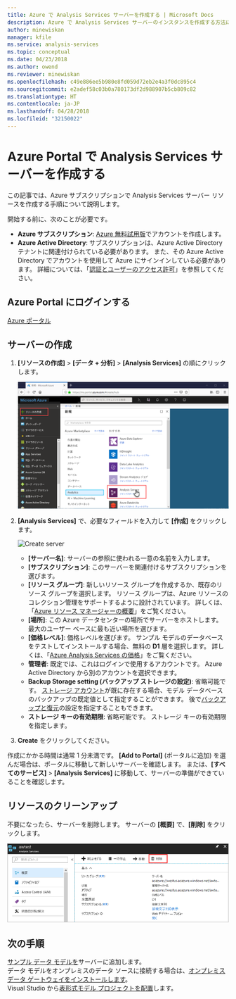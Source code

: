 ```yaml
---
title: Azure で Analysis Services サーバーを作成する | Microsoft Docs
description: Azure で Analysis Services サーバーのインスタンスを作成する方法について説明します。
author: minewiskan
manager: kfile
ms.service: analysis-services
ms.topic: conceptual
ms.date: 04/23/2018
ms.author: owend
ms.reviewer: minewiskan
ms.openlocfilehash: c49e886ee5b980e8fd059d72eb2e4a3f0dc895c4
ms.sourcegitcommit: e2adef58c03b0a780173df2d988907b5cb809c82
ms.translationtype: HT
ms.contentlocale: ja-JP
ms.lasthandoff: 04/28/2018
ms.locfileid: "32150022"
---
```

# <a name="create-an-analysis-services-server-in-azure-portal"></a>Azure Portal で Analysis Services サーバーを作成する
この記事では、Azure サブスクリプションで Analysis Services サーバー リソースを作成する手順について説明します。

開始する前に、次のことが必要です。 

* **Azure サブスクリプション**: [Azure 無料試用版](https://azure.microsoft.com/offers/ms-azr-0044p/)でアカウントを作成します。
* **Azure Active Directory**: サブスクリプションは、Azure Active Directory テナントに関連付けられている必要があります。 また、その Azure Active Directory でアカウントを使用して Azure にサインインしている必要があります。 詳細については、「[認証とユーザーのアクセス許可](analysis-services-manage-users.md)」を参照してください。

## <a name="log-in-to-the-azure-portal"></a>Azure Portal にログインする 

[Azure ポータル](https://portal.azure.com)


## <a name="create-a-server"></a>サーバーの作成

1. **[リソースの作成]** > **[データ + 分析]** > **[Analysis Services]** の順にクリックします。

    ![ポータル](./media/analysis-services-create-server/aas-create-server-portal.png)

2. **[Analysis Services]** で、必要なフィールドを入力して **[作成]** をクリックします。
   
    ![Create server](./media/analysis-services-create-server/aas-create-server-blade.png)
   
   * **[サーバー名]**: サーバーの参照に使われる一意の名前を入力します。
   * **[サブスクリプション]**: このサーバーを関連付けるサブスクリプションを選びます。
   * **[リソース グループ]**: 新しいリソース グループを作成するか、既存のリソース グループを選択します。 リソース グループは、Azure リソースのコレクション管理をサポートするように設計されています。 詳しくは、「[Azure リソース マネージャーの概要](../azure-resource-manager/resource-group-overview.md)」をご覧ください。
   * **[場所]**: この Azure データセンターの場所でサーバーをホストします。 最大のユーザー ベースに最も近い場所を選びます。
   * **[価格レベル]**: 価格レベルを選びます。 サンプル モデルのデータベースをテストしてインストールする場合、無料の **D1** 層を選択します。 詳しくは、「[Azure Analysis Services の価格](https://azure.microsoft.com/pricing/details/analysis-services/)」をご覧ください。 
    * **管理者**: 既定では、これはログインで使用するアカウントです。 Azure Active Directory から別のアカウントを選択できます。
    * **Backup Storage setting (バックアップ ストレージの設定)**: 省略可能です。 [ストレージ アカウント](../storage/common/storage-introduction.md)が既に存在する場合、モデル データベースのバックアップの既定値として指定することができます。 後で[バックアップと復元](analysis-services-backup.md)の設定を指定することもできます。
    * **ストレージ キーの有効期限**: 省略可能です。 ストレージ キーの有効期限を指定します。
3. **Create** をクリックしてください。

作成にかかる時間は通常 1 分未満です。 **[Add to Portal]** (ポータルに追加) を選んだ場合は、ポータルに移動して新しいサーバーを確認します。 または、**[すべてのサービス]** > **[Analysis Services]** に移動して、サーバーの準備ができていることを確認します。

## <a name="clean-up-resources"></a>リソースのクリーンアップ
不要になったら、サーバーを削除します。 サーバーの **[概要]** で、**[削除]** をクリックします。 

 ![クリーンアップ](./media/analysis-services-create-server/aas-create-server-cleanup.png)


## <a name="next-steps"></a>次の手順

[サンプル データ モデルを](analysis-services-create-sample-model.md)サーバーに追加します。  
データ モデルをオンプレミスのデータ ソースに接続する場合は、[オンプレミス データ ゲートウェイをインストールします](analysis-services-gateway-install.md)。  
Visual Studio から[表形式モデル プロジェクトを配置](analysis-services-deploy.md)します。   


